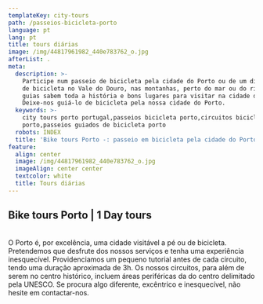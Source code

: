 ```yaml
---
templateKey: city-tours
path: /passeios-bicicleta-porto
language: pt
lang: pt
title: tours diárias
image: /img/44817961982_440e783762_o.jpg
afterList: .
meta:
  description: >-
    Participe num passeio de bicicleta pela cidade do Porto ou de um dia inteiro
    de bicicleta no Vale do Douro, nas montanhas, perto do mar ou do rio. Nossos
    guias sabem toda a história e bons lugares para visitar na cidade do Porto.
    Deixe-nos guiá-lo de bicicleta pela nossa cidade do Porto.
  keywords: >-
    city tours porto portugal,passeios bicicleta porto,circuitos bicicleta
    porto,passeios guiados de bicicleta porto
  robots: INDEX
  title: 'Bike tours Porto -: passeio em bicicleta pela cidade do Porto'
feature:
  align: center
  image: /img/44817961982_440e783762_o.jpg
  imageAlign: center center
  textcolor: white
  title: Tours diárias
---
```

## Bike tours Porto | 1 Day tours

\
O Porto é, por excelência, uma cidade visitável a pé ou de bicicleta. Pretendemos que desfrute dos nossos serviços e tenha uma experiência inesquecível. Providenciamos um pequeno tutorial antes de cada circuito, tendo uma duração aproximada de 3h. Os nossos circuitos, para além de serem no centro histórico, incluem áreas periféricas da do centro delimitado pela UNESCO. Se procura algo diferente, excêntrico e inesquecível, não hesite em contactar-nos.
